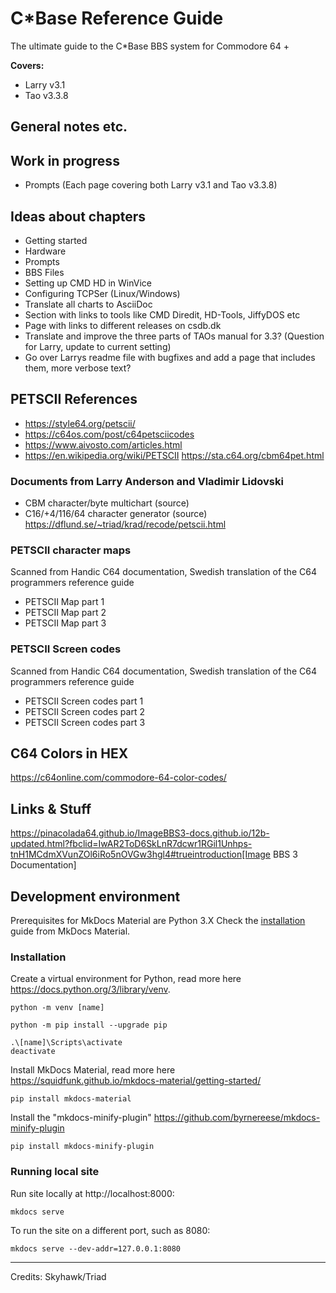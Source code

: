 # C\*Base Reference Guide

The ultimate guide to the C*Base BBS system for Commodore 64 +

**Covers:**
- Larry v3.1
- Tao v3.3.8

## General notes etc.

## Work in progress
- Prompts (Each page covering both Larry v3.1 and Tao v3.3.8)

## Ideas about chapters
- Getting started
- Hardware
- Prompts
- BBS Files
- Setting up CMD HD in WinVice
- Configuring TCPSer (Linux/Windows)
- Translate all charts to AsciiDoc
- Section with links to tools like CMD Diredit, HD-Tools, JiffyDOS etc
- Page with links to different releases on csdb.dk
- Translate and improve the three parts of TAOs manual for 3.3? (Question for Larry, update to current setting)
- Go over Larrys readme file with bugfixes and add a page that includes them, more verbose text?

## PETSCII References
- https://style64.org/petscii/
- https://c64os.com/post/c64petsciicodes
- https://www.aivosto.com/articles.html
- https://en.wikipedia.org/wiki/PETSCII
https://sta.c64.org/cbm64pet.html

### Documents from Larry Anderson and Vladimir Lidovski
- CBM character/byte multichart (source)
- C16/+4/116/64 character generator (source)
  https://dflund.se/~triad/krad/recode/petscii.html

### PETSCII character maps
Scanned from Handic C64 documentation, Swedish translation of the C64 programmers reference guide
- PETSCII Map part 1
- PETSCII Map part 2
- PETSCII Map part 3

### PETSCII Screen codes
Scanned from Handic C64 documentation, Swedish translation of the C64 programmers reference guide
- PETSCII Screen codes part 1
- PETSCII Screen codes part 2
- PETSCII Screen codes part 3

## C64 Colors in HEX
https://c64online.com/commodore-64-color-codes/

## Links & Stuff
https://pinacolada64.github.io/ImageBBS3-docs.github.io/12b-updated.html?fbclid=IwAR2ToD6SkLnR7dcwr1RGil1Unhps-tnH1MCdmXVunZOl6iRo5nOVGw3hgl4#trueintroduction[Image BBS 3 Documentation]


## Development environment

Prerequisites for MkDocs Material are Python 3.X
Check the [installation](https://squidfunk.github.io/mkdocs-material/getting-started/) guide from MkDocs Material.

### Installation
Create a virtual environment for Python, read more here https://docs.python.org/3/library/venv.

```
python -m venv [name]

python -m pip install --upgrade pip

.\[name]\Scripts\activate
deactivate
```

Install MkDocs Material, read more here https://squidfunk.github.io/mkdocs-material/getting-started/
```
pip install mkdocs-material
```
Install the "mkdocs-minify-plugin"
https://github.com/byrnereese/mkdocs-minify-plugin

```
pip install mkdocs-minify-plugin
```

### Running local site

Run site locally at http://localhost:8000:
```
mkdocs serve
```

To run the site on a different port, such as 8080:
```
mkdocs serve --dev-addr=127.0.0.1:8080
```

---

Credits: Skyhawk/Triad